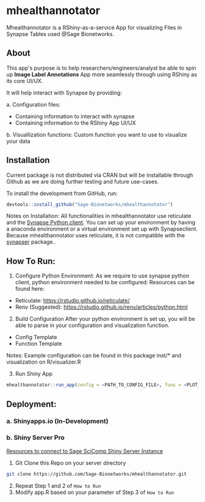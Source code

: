 # mhealthannotator
Mhealthannotator is a RShiny-as-a-service App for visualizing Files in Synapse Tables used @Sage Bionetworks. 

## About
This app's purpose is to help researchers/engineers/analyst be able to spin up <b> Image Label Annotations </b> App more seamlessly through using RShiny as its core UI/UX.

It will help interact with Synapse by providing: 

a. Configuration files: 
- Containing information to interact with synapse
- Containing information to the RShiny App UI/UX

b. Visuallization functions: Custom function you want to use to visualize your data

## Installation
Current package is not distributed via CRAN but will be installable through Github as we are doing further testing and future use-cases.

To install the development from GitHub, run:
``` r
devtools::install_github("Sage-Bionetworks/mhealthannotator")
```
Notes on Installation:
All functionalities in mhealthannotator use reticulate and the [Synapse Python
client](https://pypi.org/project/synapseclient/). You can set up your environment by having a anaconda environment or a virtual environment set up with Synapseclient. Because mhealthannotator uses reticulate, it is not compatible with the [synapser](https://r-docs.synapse.org/) package..

## How To Run:
1. Configure Python Environment:
As we require to use synapse python client, python environment needed to be configured:
Resources can be found here: 
- Reticulate: https://rstudio.github.io/reticulate/
- Renv (Suggested): https://rstudio.github.io/renv/articles/python.html

2. Build Configuration
After your python environment is set up, you will be able to parse in your configuration and visualization function.

- Config Template
- Function Template

Notes: Example configuration can be found in this package inst/* and visualization on R/visualizer.R

3. Run Shiny App
```r
mhealthannotator::run_app(config = <PATH_TO_CONFIG_FILE>, funs = <PLOT_FUNCTION>)
```

## Deployment:

### a. Shinyapps.io (In-Development)

### b. Shiny Server Pro

[Resources to connect to Sage SciComp Shiny Server Instance](https://sagebionetworks.jira.com/wiki/spaces/SageShinyServer/pages/75497489/Shiny+Server)

1. Git Clone this Repo on your server directory
```zsh
git clone https://github.com/Sage-Bionetworks/mhealthannotator.git
```
2. Repeat Step 1 and 2 of `How to Run`
3. Modify app.R based on your parameter of Step 3 of `How to Run`


